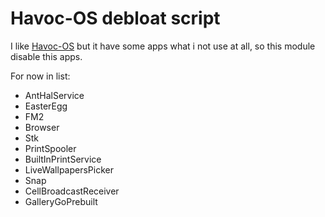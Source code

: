 # Havoc-OS debloat script

I like [Havoc-OS](https://sourceforge.net/projects/havoc-os/) but it have some apps what i not use at all, so this module disable this apps.

For now in list:
* AntHalService
* EasterEgg
* FM2
* Browser
* Stk
* PrintSpooler
* BuiltInPrintService
* LiveWallpapersPicker
* Snap
* CellBroadcastReceiver
* GalleryGoPrebuilt


